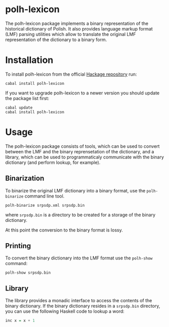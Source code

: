 polh-lexicon
============

The polh-lexicon package implements a binary representation of the historical dictionary of Polish.
It also provides language markup format (LMF) parsing utilities which allow to translate the original
LMF representation of the dictionary to a binary form.


Installation
============

To install polh-lexicon from the official [Hackage repository][hackage-repo] run:

    cabal install polh-lexicon

If you want to upgrade polh-lexicon to a newer version you should
update the package list first:

    cabal update 
    cabal install polh-lexicon


Usage
=====

The polh-lexicon package consists of tools, which can be used to convert
between the LMF and the binary reprensetation of the dictionary, and a library,
which can be used to programmaticaly communicate with the binary dictionary
(and perform lookup, for example).

Binarization
------------

To binarize the original LMF dictionary into a binary format, use the
`polh-binarize` command line tool.

    polh-binarize srpsdp.xml srpsdp.bin

where `srpsdp.bin` is a directory to be created for a storage of the
binary dictionary.

At this point the conversion to the binary format is lossy.

Printing
--------

To convert the binary dictionary into the LMF format use the `polh-show` command:

    polh-show srpsdp.bin

Library
-------

The library provides a monadic interface to access the contents of the
binary dictionary.  If the binary dictionary resides in a `srpsdp.bin`
directory, you can use the following Haskell code to lookup a word:

```haskell
inc x = x + 1
```


[hackage-repo]: http://hackage.haskell.org/package/polh-lexicon "polh-lexicon Hackage repository"
[ghc]: http://www.haskell.org/ghc "Glasgow Haskell Compiler"
[cabal]: http://www.haskell.org/cabal "Cabal"
[haskell-platform]: http://www.haskell.org/platform "Haskell Platform"


<!--
Ideas
=====

* Library could provide separate DTD schemas for validation of entire
  dictionary or dictionary fragments.
-->
